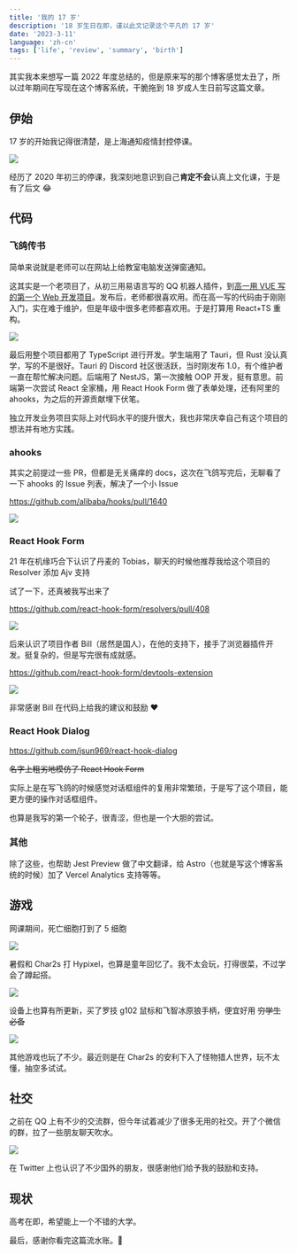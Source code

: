 ```yaml
---
title: '我的 17 岁'
description: '18 岁生日在即，谨以此文记录这个平凡的 17 岁'
date: '2023-3-11'
language: 'zh-cn'
tags: ['life', 'review', 'summary', 'birth']
---
```


其实我本来想写一篇 2022 年度总结的，但是原来写的那个博客感觉太丑了，所以过年期间在写现在这个博客系统，干脆拖到 18 岁成人生日前写这篇文章。

## 伊始

17 岁的开始我记得很清楚，是上海通知疫情封控停课。

![](/blog/my-17th/%E5%BE%AE%E4%BF%A1%E5%9B%BE%E7%89%87_20230311150825.jpg)

经历了 2020 年初三的停课，我深刻地意识到自己**肯定不会**认真上文化课，于是有了后文 😂

## 代码

### 飞鸽传书

简单来说就是老师可以在网站上给教室电脑发送弹窗通知。

这其实是一个老项目了，从初三用易语言写的 QQ 机器人插件，到[高一用 VUE 写的第一个 Web 开发项目](/blog/fei-ge-chuan-shu-xiao-yuan-tan-chuang-tong-zhi-ruan-jian)。发布后，老师都很喜欢用。而在高一写的代码由于刚刚入门，实在难于维护，但是年级中很多老师都喜欢用。于是打算用 React+TS 重构。

![](/blog/my-17th/Snipaste_2023-03-11_15-35-18.png)

最后用整个项目都用了 TypeScript 进行开发。学生端用了 Tauri，但 Rust 没认真学，写的不是很好。Tauri 的 Discord 社区很活跃，当时刚发布 1.0，有个维护者一直在帮忙解决问题。后端用了 NestJS，第一次接触 OOP 开发，挺有意思。前端第一次尝试 React 全家桶，用 React Hook Form 做了表单处理，还有阿里的 ahooks，为之后的开源贡献埋下伏笔。

独立开发业务项目实际上对代码水平的提升很大，我也非常庆幸自己有这个项目的想法并有地方实践。

### ahooks

其实之前提过一些 PR，但都是无关痛痒的 docs，这次在飞鸽写完后，无聊看了一下 ahooks 的 Issue 列表，解决了一个小 Issue

<https://github.com/alibaba/hooks/pull/1640>

![](/blog/my-17th/Snipaste_2023-03-11_15-53-23.png)

### React Hook Form

21 年在机缘巧合下认识了丹麦的 Tobias，聊天的时候他推荐我给这个项目的 Resolver 添加 Ajv 支持

试了一下，还真被我写出来了

<https://github.com/react-hook-form/resolvers/pull/408>

![](/blog/my-17th/Snipaste_2023-03-11_16-04-45.png)

后来认识了项目作者 Bill（居然是国人），在他的支持下，接手了浏览器插件开发。挺复杂的，但是写完很有成就感。

<https://github.com/react-hook-form/devtools-extension>

![](/blog/my-17th/Snipaste_2023-03-11_16-13-25.png)

非常感谢 Bill 在代码上给我的建议和鼓励 ❤️

### React Hook Dialog

<https://github.com/jsun969/react-hook-dialog>

~~名字上粗劣地模仿了 React Hook Form~~

实际上是在写飞鸽的时候感觉对话框组件的复用非常繁琐，于是写了这个项目，能更方便的操作对话框组件。

也算是我写的第一个轮子，很青涩，但也是一个大胆的尝试。

### 其他

除了这些，也帮助 Jest Preview 做了中文翻译，给 Astro（也就是写这个博客系统的时候）加了 Vercel Analytics 支持等等。

## 游戏

网课期间，死亡细胞打到了 5 细胞

![](/blog/my-17th/Snipaste_2023-03-11_16-38-07.png)

暑假和 Char2s 打 Hypixel，也算是童年回忆了。我不太会玩，打得很菜，不过学会了蹲起搭。

![](/blog/my-17th/2023-03-11_16.46.06.png)

设备上也算有所更新，买了罗技 g102 鼠标和飞智冰原狼手柄，便宜好用 ~~穷学生必备~~

![](/blog/my-17th/%E5%BE%AE%E4%BF%A1%E5%9B%BE%E7%89%87_20230311164803.jpg)

其他游戏也玩了不少。最近则是在 Char2s 的安利下入了怪物猎人世界，玩不太懂，抽空多试试。

## 社交

之前在 QQ 上有不少的交流群，但今年试着减少了很多无用的社交。开了个微信的群，拉了一些朋友聊天吹水。

![](/blog/my-17th/Snipaste_2023-03-11_17-00-40.png)

在 Twitter 上也认识了不少国外的朋友，很感谢他们给予我的鼓励和支持。

## 现状

高考在即，希望能上一个不错的大学。

最后，感谢你看完这篇流水账。🙌
